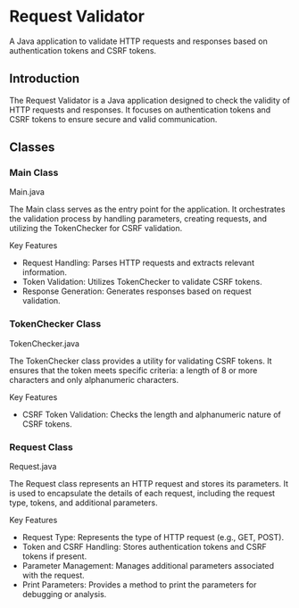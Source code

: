 # Request Validator

A Java application to validate HTTP requests and responses based on authentication tokens and CSRF tokens.

## Introduction
The Request Validator is a Java application designed to check the validity of HTTP requests and responses. It focuses on authentication tokens and CSRF tokens to ensure secure and valid communication.

## Classes
### Main Class
Main.java

The Main class serves as the entry point for the application. It orchestrates the validation process by handling parameters, creating requests, and utilizing the TokenChecker for CSRF validation.

Key Features
- Request Handling: Parses HTTP requests and extracts relevant information.
- Token Validation: Utilizes TokenChecker to validate CSRF tokens.
- Response Generation: Generates responses based on request validation.

### TokenChecker Class
TokenChecker.java

The TokenChecker class provides a utility for validating CSRF tokens. It ensures that the token meets specific criteria: a length of 8 or more characters and only alphanumeric characters.

Key Features

- CSRF Token Validation: Checks the length and alphanumeric nature of CSRF tokens.

### Request Class
Request.java

The Request class represents an HTTP request and stores its parameters. It is used to encapsulate the details of each request, including the request type, tokens, and additional parameters.

Key Features

- Request Type: Represents the type of HTTP request (e.g., GET, POST).
- Token and CSRF Handling: Stores authentication tokens and CSRF tokens if present.
- Parameter Management: Manages additional parameters associated with the request.
- Print Parameters: Provides a method to print the parameters for debugging or analysis.